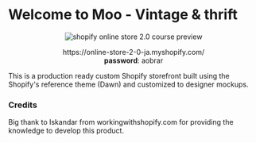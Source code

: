 # Welcome to Moo - Vintage & thrift

<div align="center">
  <img src="https://cdn.shopify.com/s/files/1/0600/7078/9312/files/ezgif.com-gif-maker.gif?v=1632495493" alt="shopify online store 2.0 course preview">
  <p align="center">
    <span>https://online-store-2-0-ja.myshopify.com/</span><br>
    <span><strong>password</strong>: aobrar</span>
  </p>
</div>

This is a production ready custom Shopify storefront built using the Shopify's reference theme (Dawn) and customized to designer mockups.

### Credits
Big thank to Iskandar from workingwithshopify.com for providing the knowledge to develop this product.

